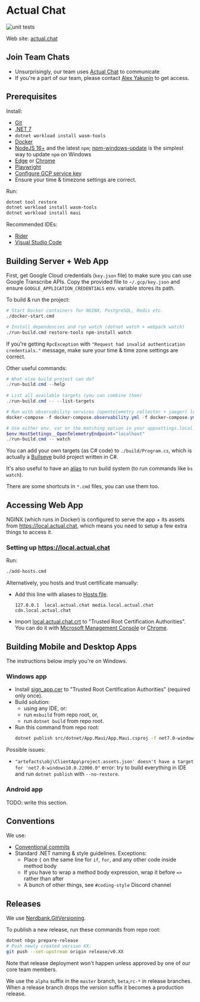 # Actual Chat

![unit tests](https://github.com/Actual-Chat/actual-chat/actions/workflows/unit-tests.yml/badge.svg)

Web site: [actual.chat](https://actual.chat)

## Join Team Chats 

- Unsurprisingly, our team uses [Actual Chat](https://actual.chat) to communicate  
- If you're a part of our team, please contact [Alex Yakunin](https://actual.chat/u/hjp639qb6bp1) to get access.

## Prerequisites

Install:
- [Git](https://git-scm.com/downloads)
- [.NET 7](https://dotnet.microsoft.com/download/dotnet/7.0)
- `dotnet workload install wasm-tools`  
- [Docker](https://www.docker.com/get-started)
- [NodeJS 16+](https://nodejs.org/en/) and the latest `npm`;
  [npm-windows-update](https://www.npmjs.com/package/npm-windows-upgrade)
  is the simplest way to update `npm` on Windows
- [Edge](https://www.microsoft.com/en-us/edge#platform)
  or [Chrome](https://chromeenterprise.google/browser/download/)
- [Playwright](https://playwright.dev/docs/intro/#installation)
- [Configure GCP service key](https://www.notion.so/actual-chat/GCP-service-keys-d4cbb93a014644fba636e35aad45f94d)
- Ensure your time & timezone settings are correct.

Run:
```bash
dotnet tool restore
dotnet workload install wasm-tools
dotnet workload install maui
```

Recommended IDEs:
- [Rider](https://www.jetbrains.com/rider/)
- [Visual Studio Code](https://code.visualstudio.com/)

## Building Server + Web App

First, get Google Cloud credentials (`key.json` file) to make sure you can use Google Transcribe APIs. Copy the provided file to `~/.gcp/key.json` and ensure `GOOGLE_APPLICATION_CREDENTIALS` env. variable stores its path.

To build & run the project:

```bash
# Start Docker containers for NGINX, PostgreSQL, Redis etc.
./docker-start.cmd

# Install dependencies and run watch (dotnet watch + webpack watch)
./run-build.cmd restore-tools npm-install watch
```

If you're getting `RpcException` with 
`"Request had invalid authentication credentials."` message,
make sure your time & time zone settings are correct.

Other useful commands:

```powershell
# What else build project can do?
./run-build.cmd --help
 
# List all available targets (you can combine them)
./run-build.cmd -- --list-targets

# Run with observability services (opentelemetry collector + jaeger) locally:
docker-compose -f docker-compose.observability.yml -f docker-compose.yml up

# Use either env. var or the matching option in your appsettings.local.json
$env:HostSettings__OpenTelemetryEndpoint="localhost"
./run-build.cmd -- watch
```

You can add your own targets (as C# code) to `./build/Program.cs`, which is actually a [Bullseye](https://github.com/adamralph/bullseye) build project written in C#.

It's also useful to have an [alias](https://github.com/vchirikov/dotfiles/blob/7f280e9287ceba6fd508577fb0665fc19e4d9b29/Microsoft.PowerShell_profile.ps1#L231-L249) to run build system (to run commands like `bs watch`).

There are some shortcuts in `*.cmd` files, you can use them too.  

## Accessing Web App

NGINX (which runs in Docker) is configured to serve the app + its assets from https://local.actual.chat, which means you need to setup a few extra things to access it.

### Setting up https://local.actual.chat

Run:
```bash
./add-hosts.cmd
```

Alternatively, you  hosts and trust certificate manually:

- Add this line with aliases to [Hosts file](https://www.howtogeek.com/howto/27350/beginner-geek-how-to-edit-your-hosts-file/).
     ```
     127.0.0.1  local.actual.chat media.local.actual.chat cdn.local.actual.chat
     ```
 - Import [local.actual.chat.crt](./.config/local.actual.chat/ssl/local.actual.chat.crt) to "Trusted Root Certification Authorities". You can do it with [Microsoft Management Console](https://www.thesslstore.com/knowledgebase/ssl-install/how-to-import-intermediate-root-certificates-using-mmc/#import-root-certificate-using-mmc12/) or [Chrome](https://www.pico.net/kb/how-do-you-get-chrome-to-accept-a-self-signed-certificate/).

## Building Mobile and Desktop Apps

The instructions below imply you're on Windows.

### Windows app

- Install [sign_app.cer](./.config/maui/sign_app.cer) to "Trusted Root Certification Authorities" (required only once).
- Build solution:
  - using any IDE, or:
  - run `msbuild` from repo root, or,
  - run `dotnet build` from repo root.
- Run this command from repo root:
  ```bash
  dotnet publish src/dotnet/App.Maui/App.Maui.csproj -f net7.0-windows10.0.22000.0 -c Debug-MAUI --no-restore -p:GenerateAppxPackageOnBuild=true -p:AppxPackageSigningEnabled=true -p:PackageCertificateThumbprint=0BFF799D82CC03E61A65584D31D800924149453A
  ```  

Possible issues:
- `"artefacts\obj\ClientApp\project.assets.json' doesn't have a target for 'net7.0-windows10.0.22000.0"` error: try to build everything in IDE and run `dotnet publish` with `--no-restore`.

### Android app

TODO: write this section.

## Conventions

We use:
- [Conventional commits](https://www.conventionalcommits.org/en/v1.0.0/)
- Standard .NET naming & style guidelines. Exceptions:
    - Place `{` on the same line for `if`, `for`, and
      any other code inside method body
    - If you have to wrap a method body expression,
      wrap it before `=>` rather than after
    - A bunch of other things, see `#coding-style` Discord channel

## Releases

We use [Nerdbank.GitVersioning](https://github.com/dotnet/Nerdbank.GitVersioning/blob/master/doc/nbgv-cli.md).

To publish a new release, run these commands from repo root:

```bash
dotnet nbgv prepare-release
# Push newly created version XX:
git push --set-upstream origin release/v0.XX
```

Note that release deployment won't happen unless approved by one of our core team members.

We use the `alpha` suffix in the `master` branch, `beta`,`rc-*` in release branches. When a release branch drops the version suffix it becomes a production release.

